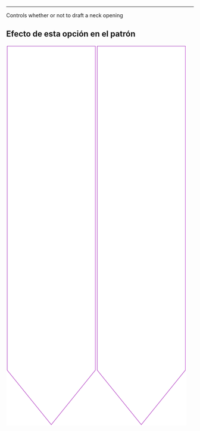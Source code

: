 ---

Controls whether or not to draft a neck opening


## Efecto de esta opción en el patrón
![Esta imagen muestra el efecto de esta opción superponiendo varias variantes que tienen un valor diferente para esta opción](walburga_neckline_sample.svg "Efecto de esta opción en el patrón")